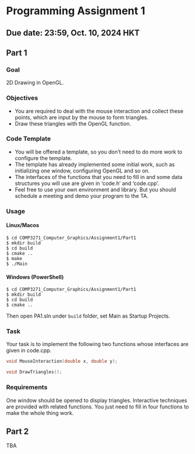 # Programming Assignment 1
## Due date: 23:59, Oct. 10, 2024 HKT

## Part 1

### Goal
2D Drawing in OpenGL.

### Objectives
- You are required to deal with the mouse interaction and collect these points, which are input by
the mouse to form triangles.
- Draw these triangles with the OpenGL function.

### Code Template
- You will be offered a template, so you don’t need to do more work to configure the template.
- The template has already implemented some initial work, such as initializing one window, configuring
OpenGL and so on.
- The interfaces of the functions that you need to fill in and some data structures you will use are given in
‘code.h’ and ‘code.cpp’.
- Feel free to use your own environment and library. But you should schedule a meeting and demo your
  program to the TA.

### Usage
#### Linux/Macos
```shell
$ cd COMP3271_Computer_Graphics/Assignment1/Part1
$ mkdir build
$ cd build
$ cmake ..
$ make
$ ./Main
```
#### Windows (PowerShell)
```shell
$ cd COMP3271_Computer_Graphics/Assignment1/Part1
$ mkdir build
$ cd build
$ cmake ..
```
Then open PA1.sln under `build` folder, set Main as Startup Projects.

### Task
Your task is to implement the following two functions whose interfaces are given in code.cpp.

```c++
void MouseInteraction(double x, double y);
```

```c++
void DrawTriangles();
```

### Requirements

One window should be opened to display triangles. Interactive techniques are provided with related
functions. You just need to fill in four functions to make the whole thing work.

## Part 2

TBA